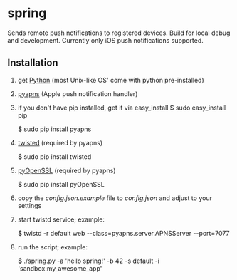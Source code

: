 spring
======

Sends remote push notifications to registered devices. Build for local debug and development. Currently only iOS push notifications supported.


Installation
------------
1. get [Python](http://www.python.org/) (most Unix-like OS' come with python pre-installed)

1. [pyapns](https://github.com/samuraisam/pyapns) (Apple push notification handler)

1. if you don't have pip installed, get it via easy_install
	$ sudo easy_install pip

    $ sudo pip install pyapns
1. [twisted](http://twistedmatrix.com/trac/) (required by pyapns)

    $ sudo pip install twisted
1. [pyOpenSSL](https://pypi.python.org/pypi/pyOpenSSL) (required by pyapns)

    $ sudo pip install pyOpenSSL
    
1. copy the _config.json.example_ file to _config.json_ and adjust to your settings
    
1. start twistd service; example:

	$ twistd -r default web --class=pyapns.server.APNSServer --port=7077
	
1. run the script; example:

	$ ./spring.py -a 'hello spring!' -b 42 -s default -i 'sandbox:my_awesome_app'
